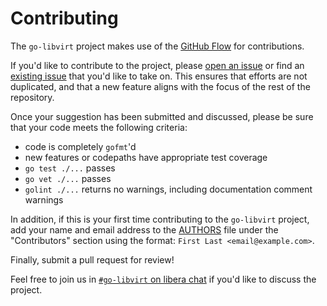 Contributing
============

The `go-libvirt` project makes use of the [GitHub Flow](https://guides.github.com/introduction/flow/)
for contributions.

If you'd like to contribute to the project, please
[open an issue](https://github.com/digitalocean/go-libvirt/issues/new) or find an
[existing issue](https://github.com/digitalocean/go-libvirt/issues) that you'd like
to take on.  This ensures that efforts are not duplicated, and that a new feature
aligns with the focus of the rest of the repository.

Once your suggestion has been submitted and discussed, please be sure that your
code meets the following criteria:
  - code is completely `gofmt`'d
  - new features or codepaths have appropriate test coverage
  - `go test ./...` passes
  - `go vet ./...` passes
  - `golint ./...` returns no warnings, including documentation comment warnings

In addition, if this is your first time contributing to the `go-libvirt` project,
add your name and email address to the
[AUTHORS](https://github.com/digitalocean/go-libvirt/blob/master/AUTHORS) file
under the "Contributors" section using the format:
`First Last <email@example.com>`.

Finally, submit a pull request for review!

Feel free to join us in [`#go-libvirt` on libera chat](https://web.libera.chat/)
if you'd like to discuss the project.
